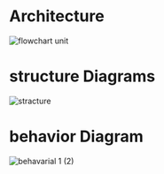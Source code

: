 # Architecture

![flowchart unit](https://user-images.githubusercontent.com/94619066/160550195-e7c4bc9a-c893-4740-95f4-8b67f50b4ff1.png)

# structure Diagrams

![stracture](https://user-images.githubusercontent.com/94619066/161370878-14f353eb-f24f-43b0-b37f-b3791d45c598.png)

# behavior Diagram

![behavarial 1 (2)](https://user-images.githubusercontent.com/94619066/161376931-87dfa8c8-04df-456e-9a8c-629a14698da1.png)



